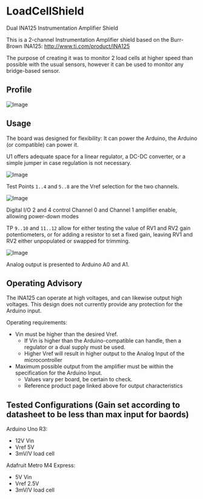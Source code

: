 # LoadCellShield
Dual INA125 Instrumentation Amplifier Shield

This is a 2-channel Instrumentation Amplifier shield based on the Burr-Brown INA125: http://www.ti.com/product/INA125

The purpose of creating it was to monitor 2 load cells at higher speed than possible with the usual sensors, however it can be used to monitor any bridge-based sensor.

## Profile

![Image](https://github.com/Tonymac32/LoadCellShield/raw/master/images/board-top.png "board")

## Usage

The board was designed for flexibility:  It can power the Arduino, the Arduino (or compatible) can power it.  

U1 offers adequate space for a linear regulator, a DC-DC converter, or a simple jumper in case regulation is not necessary.

![Image](https://github.com/Tonymac32/LoadCellShield/raw/master/images/regulator.png "regulator")

Test Points `1..4` and `5..8` are the Vref selection for the two channels.  

![Image](https://github.com/Tonymac32/LoadCellShield/raw/master/images/vref.png "Vref")

Digital I/O 2 and 4 control Channel 0 and Channel 1 amplifier enable, allowing power-down modes

TP `9..10` and `11..12` allow for either testing the value of RV1 and RV2 gain potentiometers, or for adding a resistor to set a fixed gain, leaving RV1 and RV2 either unpopulated or swapped for trimming.

![Image](https://github.com/Tonymac32/LoadCellShield/raw/master/images/gain.png "gain")

Analog output is presented to Arduino A0 and A1.

## Operating Advisory

The INA125 can operate at high voltages, and can likewise output high voltages.  This design does not currently provide any protection for the Arduino input.

Operating requirements:

* Vin must be higher than the desired Vref.  
    * If Vin is higher than the Arduino-compatible can handle, then a regulator or a dual supply must be used.
    * Higher Vref will result in higher output to the Analog Input of the microcontroller
* Maximum possible output from the amplifier must be within the specification for the Arduino Input.
    * Values vary per board, be certain to check.
    * Reference product page linked above for output characteristics
    
## Tested Configurations (Gain set according to datasheet to be less than max input for baords)

Arduino Uno R3:
* 12V Vin
* Vref 5V
* 3mV/V load cell

Adafruit Metro M4 Express:
* 5V Vin
* Vref 2.5V
* 3mV/V load cell
